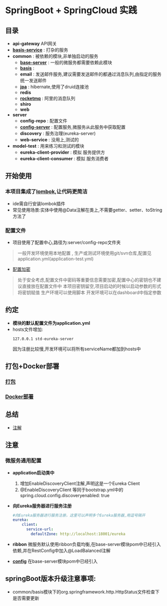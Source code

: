 # SpringBoot + SpringCloud 实践

## 目录

- **api-gateway** API网关
- **[basis-service](basis-service/README.md)** : 打杂的服务
- **common** : 被依赖的模块,非单独启动的服务
    - **[base-server](common/base-server/README.md)**   : 一般的微服务都需要依赖此模块
    - **[basis](common/basis/README.md)**   : 
    - **email** : 发送邮件服务,建议需要发送邮件的都通过消息队列,由指定的服务统一发送邮件
    - **[jpa](common/jpa/README.md)** : hibernate,使用了druid连接池
    - **redis**
    - **[rocketmq](common/rocketmq/README.md)** : 阿里的消息队列
    - **shiro**
    - **web**
- **server**
    - **config-repo** : 配置文件
    - **[config-server](server/config-server/README.md)** : 配置服务,微服务从此服务中获取配置
    - **discovery** : 服务治理(eureka-server) 
    - **web-service** : 没用上,测试的
- **model-test** : 用来练习和测试的模块
    - **eureka-client-provider** : 模拟 服务提供方
    - **eureka-client-consumer** : 模拟 服务消费者

## 开始使用
### 本项目集成了[lombok](https://segmentfault.com/a/1190000011433462),让代码更简洁
- ide需自行安装lombok插件
- 常见使用场景:实体中使用@Data注解在类上,不需要getter、setter、toString方法了

### 配置文件
- 项目使用了配置中心,路径为:server/config-repo文件夹

>  一般开发环境使用本地配置 , 生产或测试环境使用git/svn仓库,配置见application.yml(application-test.yml)

- [配置加密](server/config-server/README.md)

> 处于安全考虑,配置文件中密码等重要信息需要加密,配置中心的密钥也不建议直接放在配置文件中
> 本项目密钥留空,项目启动的时候以启动参数的形式将密钥赋值
>    生产环境可以使用脚本
>    开发环境可以在dashboard中指定参数

## 约定
- **模块的默认配置文件为application.yml** 
- hosts文件增加:
    ```
    127.0.0.1 std-eureka-server
    ```
  因为注册比较慢,开发环境可以将所有serviceName都加到hosts中

## 打包+Docker部署
### [打包](http://blog.csdn.net/Ser_Bad/article/details/78433340)
### [Docker部署](http://blog.csdn.net/u011699931/article/details/70226504)

## 总结
- [注解](Annotation.md)

## 注意

### 微服务通用配置
- **application启动类中**
    1. 增加EnableDiscoveryClient注解,声明这是一个Eureka Client
    2. @EnableDiscoveryClient 等同于bootstrap.yml中的spring.cloud.config.discoveryenabled: true
- **向Eureka服务器进行服务注册**
    ```yaml
    #向Eureka服务器进行服务注册，这里可以声明多个Eureka服务器,用逗号隔开
    eureka:
        client:
          service-url:
            defaultZone: http://localhost:18001/eureka
    ```
  
- **ribbon**  微服务默认使用ribbon负载均衡,在base-server模块pom中已经引入依赖,并在RestConfig中加入@LoadBalanced注解
- **[config](common/base-server/README.md)**  在base-server模块pom中已经引入

## springBoot版本升级注意事项:
- common/basis模块下的org.springframework.http.HttpStatus文件检查下是否需要更新